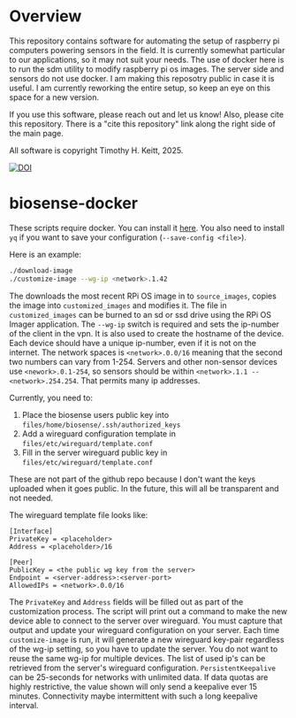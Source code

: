 # Overview

This repository contains software for automating the setup of raspberry pi computers powering sensors in the field. It is currently somewhat particular to our applications, so it may not suit your needs. The use of docker here is to run the sdm utility to modify raspberry pi os images. The server side and sensors do not use docker. I am making this reposotry public in case it is useful. I am currently reworking the entire setup, so keep an eye on this space for a new version.

If you use this software, please reach out and let us know! Also, please cite this repository. There is a "cite this repository" link along the right side of the main page.

All software is copyright Timothy H. Keitt, 2025.

[![DOI](https://zenodo.org/badge/803476299.svg)](https://doi.org/10.5281/zenodo.14867453)

# biosense-docker

These scripts require docker. You can install it [here](https://docs.docker.com/engine/install/). You also need to install `yq` if you want to save your configuration (`--save-config <file>`).

Here is an example:

```bash
./download-image 
./customize-image --wg-ip <network>.1.42 
```

The downloads the most recent RPi OS image in to `source_images`, copies the image into `customized_images` and modifies it. The file in `customized_images` can be burned to an sd or ssd drive using the RPi OS Imager application. The `--wg-ip` switch is required and sets the ip-number of the client in the vpn. It is also used to create the hostname of the device. Each device should have a unique ip-number, even if it is not on the internet. The network spaces is `<network>.0.0/16` meaning that the second two numbers can vary from 1-254. Servers and other non-sensor devices use `<nework>.0.1-254`, so sensors should be within `<network>.1.1 -- <network>.254.254`. That permits many ip addresses.

Currently, you need to:

1. Place the biosense users public key into `files/home/biosense/.ssh/authorized_keys`
1. Add a wireguard configuration template in `files/etc/wireguard/template.conf`
1. Fill in the server wireguard public key in `files/etc/wireguard/template.conf`

These are not part of the github repo because I don't want the keys uploaded when it goes public. In the future, this will all be transparent and not needed.

The wireguard template file looks like:

```
[Interface]
PrivateKey = <placeholder>
Address = <placeholder>/16

[Peer]
PublicKey = <the public wg key from the server>
Endpoint = <server-address>:<server-port>
AllowedIPs = <network>.0.0/16
```

The `PrivateKey` and `Address` fields will be filled out as part of the customization process. The script will print out a command to make the new device able to connect to the server over wireguard. You must capture that output and update your wireguard configuration on your server. Each time `customize-image` is run, it will generate a new wireguard key-pair regardless of the wg-ip setting, so you have to update the server. You do not want to reuse the same wg-ip for multiple devices. The list of used ip's can be retrieved from the server's wireguard configuration. `PersistentKeepalive` can be 25-seconds for networks with unlimited data. If data quotas are highly restrictive, the value shown will only send a keepalive ever 15 minutes. Connectivity maybe intermittent with such a long keepalive interval. 




